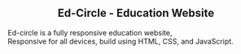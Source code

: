 <h2 align="center"> Ed-Circle - Education Website</h2>

  Ed-circle is a fully responsive education website, <br />Responsive for all devices, build using HTML, CSS, and JavaScript.

  <br />
